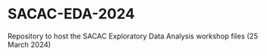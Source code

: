 # SACAC-EDA-2024
Repository to host the SACAC Exploratory Data Analysis workshop files (25 March 2024)
